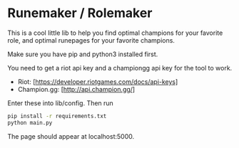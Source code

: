 # Runemaker / Rolemaker

This is a cool little lib to help you find optimal champions for your favorite role,
and optimal runepages for your favorite champions.

Make sure you have pip and python3 installed first.

You need to get a riot api key and a championgg api key for the tool to work.

* Riot: [https://developer.riotgames.com/docs/api-keys]
* Champion.gg: [http://api.champion.gg/]

Enter these into lib/config. Then run
```bash
pip install -r requirements.txt
python main.py
```

The page should appear at localhost:5000.
